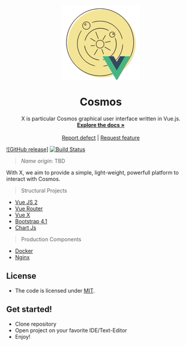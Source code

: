 <p align="center"><img src="src/assets/cosmos-gui.jpg">
 <h1 align="center">Cosmos</h1>
  <p align="center">
      X is particular Cosmos graphical user interface written in Vue.js.
    <br>
    <a href="docs/"><strong>Explore the docs »</strong></a>
    <br>
    <br>
    <a href="https://github.com/iot-uca/front-end/issues/new?labels=Type%3A+Defect">Report defect</a>
    |
    <a href="https://github.com/iot-uca/front-end/issues/new?labels=Type%3A+Feature">Request feature</a>
  </p>
</p>

[![GitHub release]](https://github.com/iot-uca/front-end/releases/latest)
[![Build Status](https://travis-ci.org/iot-uca/front-end.svg?branch=master)](https://travis-ci.org/iot-uca/front-end)



> *Name origin*: TBD

With X, we aim to provide a simple, light-weight, powerfull platform to interact with Cosmos.


> Structural Projects

- [Vue JS 2](https://github.com/vuejs/vue)
- [Vue Router](https://github.com/vuejs/vue-router)
- [Vue X](https://github.com/vuejs/vuex)
- [Bootstrap 4.1](https://getbootstrap.com/docs/4.1/getting-started/introduction/)
- [Chart Js](https://github.com/chartjs/Chart.js)

> Production Components

- [Docker](https://www.docker.com/)
- [Nginx](https://www.nginx.com/)



## License
- The code is licensed under [MIT](LICENSE).


## Get started!

* Clone repository
* Open project on your favorite IDE/Text-Editor
* Enjoy!
